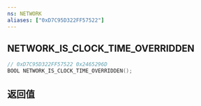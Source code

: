 ```yaml
---
ns: NETWORK
aliases: ["0xD7C95D322FF57522"]
---
```

## NETWORK_IS_CLOCK_TIME_OVERRIDDEN

```c
// 0xD7C95D322FF57522 0x2465296D
BOOL NETWORK_IS_CLOCK_TIME_OVERRIDDEN();
```


## 返回值
